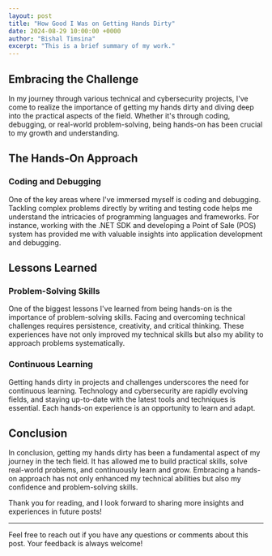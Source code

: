 ```yaml
---
layout: post
title: "How Good I Was on Getting Hands Dirty"
date: 2024-08-29 10:00:00 +0000
author: "Bishal Timsina"
excerpt: "This is a brief summary of my work."
---
```


## Embracing the Challenge

In my journey through various technical and cybersecurity projects, I've come to realize the importance of getting my hands dirty and diving deep into the practical aspects of the field. Whether it's through coding, debugging, or real-world problem-solving, being hands-on has been crucial to my growth and understanding.

## The Hands-On Approach

### Coding and Debugging

One of the key areas where I've immersed myself is coding and debugging. Tackling complex problems directly by writing and testing code helps me understand the intricacies of programming languages and frameworks. For instance, working with the .NET SDK and developing a Point of Sale (POS) system has provided me with valuable insights into application development and debugging.


## Lessons Learned

### Problem-Solving Skills

One of the biggest lessons I've learned from being hands-on is the importance of problem-solving skills. Facing and overcoming technical challenges requires persistence, creativity, and critical thinking. These experiences have not only improved my technical skills but also my ability to approach problems systematically.

### Continuous Learning

Getting hands dirty in projects and challenges underscores the need for continuous learning. Technology and cybersecurity are rapidly evolving fields, and staying up-to-date with the latest tools and techniques is essential. Each hands-on experience is an opportunity to learn and adapt.

## Conclusion

In conclusion, getting my hands dirty has been a fundamental aspect of my journey in the tech field. It has allowed me to build practical skills, solve real-world problems, and continuously learn and grow. Embracing a hands-on approach has not only enhanced my technical abilities but also my confidence and problem-solving skills.

Thank you for reading, and I look forward to sharing more insights and experiences in future posts!

---

Feel free to reach out if you have any questions or comments about this post. Your feedback is always welcome!

